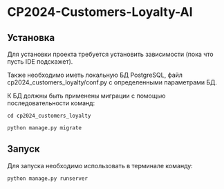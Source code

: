 # CP2024-Customers-Loyalty-AI

## Установка
Для установки проекта требуется установить зависимости (пока что пусть
IDE подскажет).  

Также необходимо иметь локальную БД PostgreSQL, файл
cp2024_customers_loyalty/conf.py с определенными параметрами БД.  

К БД должны быть применены миграции с помощью последовательности команд:
```shell
cd cp2024_customers_loyalty
```
```shell
python manage.py migrate
```

## Запуск
Для запуска необходимо использовать в терминале команду:
```shell
python manage.py runserver
```